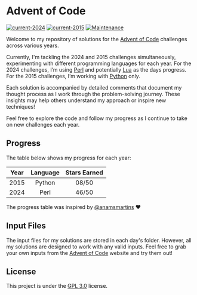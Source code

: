 # Advent of Code
[![current-2024](https://img.shields.io/badge/In%20Progess-2024-1f425f.svg?color=green)](https://adventofcode.com/2024/)
[![current-2015](https://img.shields.io/badge/In%20Progess-2015-1f425f.svg?color=green)](https://adventofcode.com/2015)
[![Maintenance](https://img.shields.io/badge/Maintained%3F-Yes-blue.svg)](https://github.com/joseareia/advent-of-code/graphs/commit-activity)

Welcome to my repository of solutions for the [Advent of Code](https://adventofcode.com/) challenges across various years.

Currently, I'm tackling the 2024 and 2015 challenges simultaneously, experimenting with different programming languages for each year. For the 2024 challenges, I’m using [Perl](https://www.perl.org/) and potentially [Lua](https://www.lua.org/) as the days progress. For the 2015 challenges, I’m working with [Python](https://www.python.org/) only.

Each solution is accompanied by detailed comments that document my thought process as I work through the problem-solving journey. These insights may help others understand my approach or inspire new techniques!

Feel free to explore the code and follow my progress as I continue to take on new challenges each year.

## Progress
The table below shows my progress for each year:

| Year | Language | Stars Earned |
| :--: | :------: | :----------: |
| 2015 | Python   | 08/50        |
| 2024 | Perl     | 46/50        |

The progress table was inspired by [@anamsmartins](https://github.com/anamsmartins) :heart:

## Input Files
The input files for my solutions are stored in each day's folder. However, all my solutions are designed to work with any valid inputs. Feel free to grab your own inputs from the [Advent of Code](https://adventofcode.com/) website and try them out!

## License
This project is under the [GPL 3.0](https://www.gnu.org/licenses/gpl-3.0.html#license-text) license.